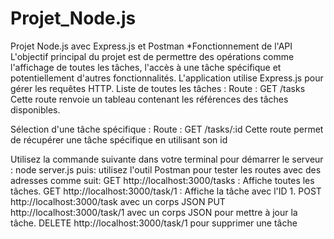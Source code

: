 # Projet_Node.js
Projet Node.js avec Express.js et Postman
*Fonctionnement de l'API
L'objectif principal du projet est de permettre des opérations comme l'affichage de toutes les tâches, l'accès à une tâche spécifique et potentiellement d'autres fonctionnalités. L'application utilise Express.js pour gérer les requêtes HTTP.
Liste de toutes les tâches : Route : GET /tasks
Cette route renvoie un tableau contenant les références des tâches disponibles.

Sélection d'une tâche spécifique :
Route : GET /tasks/:id 
Cette route permet de récupérer une tâche spécifique en utilisant son id

Utilisez la commande suivante dans votre terminal pour démarrer le serveur : node server.js
puis: utilisez l'outil Postman pour tester les routes avec des adresses comme suit:
GET http://localhost:3000/tasks : Affiche toutes les tâches.
GET http://localhost:3000/task/1 : Affiche la tâche avec l'ID 1.
POST http://localhost:3000/task avec un corps JSON
PUT http://localhost:3000/task/1 avec un corps JSON pour mettre à jour la tâche.
DELETE http://localhost:3000/task/1 pour supprimer une tâche
